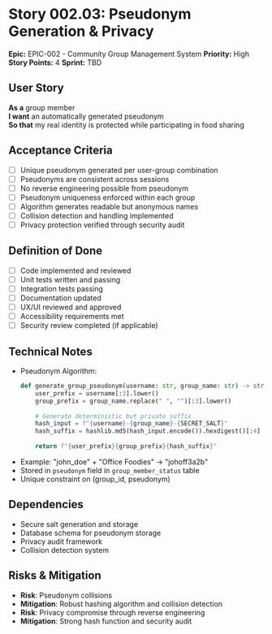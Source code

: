 # Story 002.03: Pseudonym Generation & Privacy

**Epic:** EPIC-002 - Community Group Management System
**Priority:** High
**Story Points:** 4
**Sprint:** TBD

## User Story
**As a** group member  
**I want** an automatically generated pseudonym  
**So that** my real identity is protected while participating in food sharing  

## Acceptance Criteria
- [ ] Unique pseudonym generated per user-group combination
- [ ] Pseudonyms are consistent across sessions
- [ ] No reverse engineering possible from pseudonym
- [ ] Pseudonym uniqueness enforced within each group
- [ ] Algorithm generates readable but anonymous names
- [ ] Collision detection and handling implemented
- [ ] Privacy protection verified through security audit

## Definition of Done
- [ ] Code implemented and reviewed
- [ ] Unit tests written and passing
- [ ] Integration tests passing
- [ ] Documentation updated
- [ ] UX/UI reviewed and approved
- [ ] Accessibility requirements met
- [ ] Security review completed (if applicable)

## Technical Notes
- Pseudonym Algorithm:
  ```python
  def generate_group_pseudonym(username: str, group_name: str) -> str:
      user_prefix = username[:3].lower()
      group_prefix = group_name.replace(" ", "")[:3].lower()
      
      # Generate deterministic but private suffix
      hash_input = f"{username}-{group_name}-{SECRET_SALT}"
      hash_suffix = hashlib.md5(hash_input.encode()).hexdigest()[:4]
      
      return f"{user_prefix}{group_prefix}{hash_suffix}"
  ```
- Example: "john_doe" + "Office Foodies" → "johoff3a2b"
- Stored in `pseudonym` field in `group_member_status` table
- Unique constraint on (group_id, pseudonym)

## Dependencies
- Secure salt generation and storage
- Database schema for pseudonym storage
- Privacy audit framework
- Collision detection system

## Risks & Mitigation
- **Risk**: Pseudonym collisions
- **Mitigation**: Robust hashing algorithm and collision detection
- **Risk**: Privacy compromise through reverse engineering
- **Mitigation**: Strong hash function and security audit